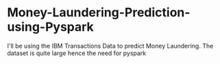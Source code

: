# Money-Laundering-Prediction-using-Pyspark
I'll be using the IBM Transactions Data to predict Money Laundering. The dataset is quite large hence the need for pyspark
